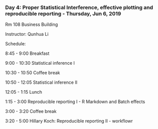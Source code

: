 ### Day 4: Proper Statistical Interference, effective plotting and reproducible reporting - Thursday, Jun 6, 2019

Rm 108 Business Building

Instructor: Qunhua Li

Schedule:

8:45 - 9:00 Breakfast

9:00 - 10:30 Statistical inference I

10:30 - 10:50 Coffee break

10:50 - 12:05 Statistical inference II

12:05 - 1:15 Lunch

1:15 - 3:00 Reproducible reporting I - R Markdown and Batch effects

3:00 - 3:20 Coffee break

3:20 - 5:00 Hillary Koch: Reproducible reporting II - workflowr
